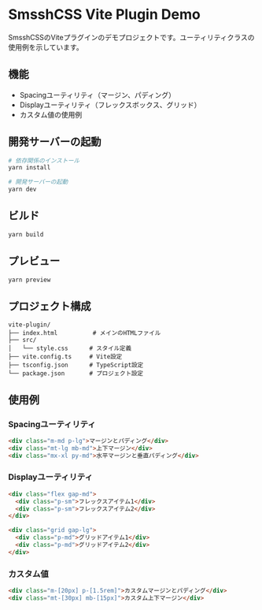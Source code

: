 # SmsshCSS Vite Plugin Demo

SmsshCSSのViteプラグインのデモプロジェクトです。ユーティリティクラスの使用例を示しています。

## 機能

- Spacingユーティリティ（マージン、パディング）
- Displayユーティリティ（フレックスボックス、グリッド）
- カスタム値の使用例

## 開発サーバーの起動

```bash
# 依存関係のインストール
yarn install

# 開発サーバーの起動
yarn dev
```

## ビルド

```bash
yarn build
```

## プレビュー

```bash
yarn preview
```

## プロジェクト構成

```
vite-plugin/
├── index.html          # メインのHTMLファイル
├── src/
│   └── style.css      # スタイル定義
├── vite.config.ts     # Vite設定
├── tsconfig.json      # TypeScript設定
└── package.json       # プロジェクト設定
```

## 使用例

### Spacingユーティリティ

```html
<div class="m-md p-lg">マージンとパディング</div>
<div class="mt-lg mb-md">上下マージン</div>
<div class="mx-xl py-md">水平マージンと垂直パディング</div>
```

### Displayユーティリティ

```html
<div class="flex gap-md">
  <div class="p-sm">フレックスアイテム1</div>
  <div class="p-sm">フレックスアイテム2</div>
</div>

<div class="grid gap-lg">
  <div class="p-md">グリッドアイテム1</div>
  <div class="p-md">グリッドアイテム2</div>
</div>
```

### カスタム値

```html
<div class="m-[20px] p-[1.5rem]">カスタムマージンとパディング</div>
<div class="mt-[30px] mb-[15px]">カスタム上下マージン</div>
``` 